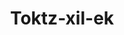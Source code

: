 ---
layout: item
title: Toktz-xil-ek
item-id: 6525
datatable: true
id: 6525
name: "Toktz-xil-ek"
members: true
lowalch: 10000
highalch: 15000
examine: "A large knife of obsidian."
monsters:
  - id: 2167
    name: "TzHaar-Xil"
    members: true
    combat_level: 133
    wiki_url: "https://oldschool.runescape.wiki/w/TzHaar-Xil"
    drops:
      - quantity: "1"
        rarity: 0.001953125
    image: "https://oldschool.runescape.wiki/images/0/0b/TzHaar-Xil_%28sword%29.png?43cb7"
---